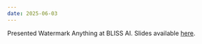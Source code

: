 ```yaml
---
date: 2025-06-03
---
```


Presented Watermark Anything at BLISS AI. Slides available [here](https://docs.google.com/presentation/d/1811WVBeSAqCvu_p7NgvNGP3OhoI8j6Cbq0HMJlLJoXc/edit?usp=sharing).
